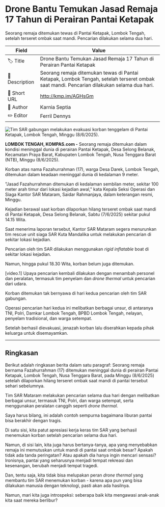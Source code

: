 # Drone Bantu Temukan Jasad Remaja 17 Tahun di Perairan Pantai Ketapak

Seorang remaja ditemukan tewas di Pantai Ketapak, Lombok Tengah, setelah terseret ombak saat mandi. Pencarian dilakukan selama dua hari.

| Field         | Value                                                       |
|---------------|-------------------------------------------------------------|
| 🏷️ Title       | Drone Bantu Temukan Jasad Remaja 17 Tahun di Perairan Pantai Ketapak |
| 📝 Description | Seorang remaja ditemukan tewas di Pantai Ketapak, Lombok Tengah, setelah terseret ombak saat mandi. Pencarian dilakukan selama dua hari. |
| 🔗 Short URL   | http://kmp.im/AGHsGm |
| 👤 Author      | Karnia Septia |
| ✏️ Editor      | Ferril Dennys |

![Tim SAR gabungan melakukan evakuasi korban tenggelam di Pantai Ketapak, Lombok Tengah, Minggu (8/6/2025).](https://asset.kompas.com/crops/zn2s6Zbr-Jsd3VaP2JBMhQU6uXA=/0x0:0x0/750x500/data/photo/2025/06/08/6845535cf0235.jpg)

**LOMBOK TENGAH, KOMPAS.com -** Seorang remaja ditemukan dalam kondisi meninggal dunia di perairan Pantai Ketapak, Desa Selong Belanak, Kecamatan Praya Barat, Kabupaten Lombok Tengah, Nusa Tenggara Barat (NTB), Minggu (8/6/2025).

Korban atas nama Fazahurrahman (17), warga Desa Darek, Lombok Tengah, ditemukan dalam keadaan meninggal dunia di kedalaman 9 meter.

\"Jasad Fazahurrahman ditemukan di kedalaman sembilan meter, sekitar 100 meter arah timur dari lokasi kejadian awal,\" kata Kepala Seksi Operasi dan Siaga Kantor SAR Mataram, Saidar Rahmanjaya, dalam keterangan resmi, Minggu.

Kejadian berawal saat korban dilaporkan hilang terseret ombak saat mandi di Pantai Ketapak, Desa Selong Belanak, Sabtu (7/6/2025) sekitar pukul 14.15 Wita.

Saat menerima laporan tersebut, Kantor SAR Mataram segera menurunkan tim rescue unit siaga SAR Kuta Mandalika untuk melakukan pencarian di sekitar lokasi kejadian.

Pencarian oleh tim SAR dilakukan menggunakan *rigid inflatable* boat di sekitar lokasi kejadian.

Namun, hingga pukul 18.30 Wita, korban belum juga ditemukan.

\[video.1\] Upaya pencarian kembali dilakukan dengan menambah personel dan peralatan, termasuk tim penyelam dan *drone thermal* untuk pencarian dari udara.

Korban ditemukan tak bernyawa di hari kedua pencarian oleh tim SAR gabungan.

Operasi pencarian hari kedua ini melibatkan berbagai unsur, di antaranya TNI, Polri, Damkar Lombok Tengah, BPBD Lombok Tengah, nelayan, penyelam tradisional, dan warga setempat.

Setelah berhasil dievakuasi, jenazah korban lalu diserahkan kepada pihak keluarga untuk disemayamkan.

---
## Ringkasan

Berikut adalah ringkasan berita dalam satu paragraf: Seorang remaja bernama Fazahurrahman (17) ditemukan meninggal dunia di perairan Pantai Ketapak, Lombok Tengah, Nusa Tenggara Barat, pada Minggu (8/6/2025) setelah dilaporkan hilang terseret ombak saat mandi di pantai tersebut sehari sebelumnya.

 Tim SAR Mataram melakukan pencarian selama dua hari dengan melibatkan berbagai unsur, termasuk TNI, Polri, dan warga setempat, serta menggunakan peralatan canggih seperti *drone thermal*.



Saya harus bilang, ini adalah contoh sempurna bagaimana liburan pantai bisa berakhir dengan tragis.

 Di satu sisi, kita patut apresiasi kerja keras tim SAR yang berhasil menemukan korban setelah pencarian selama dua hari.

 Namun, di sisi lain, kita juga harus bertanya-tanya, apa yang menyebabkan remaja ini memutuskan untuk mandi di pantai saat ombak besar? Apakah tidak ada tanda peringatan? Atau apakah dia hanya ingin mencari sensasi? Ironisnya, pantai yang seharusnya menjadi tempat rekreasi dan kesenangan, berubah menjadi tempat tragedi.

 Dan, tentu saja, kita tidak bisa melupakan peran *drone thermal* yang membantu tim SAR menemukan korban - karena apa pun yang bisa dilakukan manusia dengan teknologi, pasti akan ada hasilnya.

 Namun, mari kita juga introspeksi: seberapa baik kita mengawasi anak-anak kita saat mereka berlibur?
